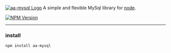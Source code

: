 [![aa-mysql Logo](http://cdn.amoa400.com/github/aa-mysql.small.png)](https://www.npmjs.org/package/aa-mysql)
A simple and flexible MySql library for [node](http://nodejs.org).

[![NPM Version](https://img.shields.io/npm/v/aa-mysql.svg?style=flat)](https://www.npmjs.org/package/aa-mysql)

***

### install
    npm install aa-mysql



